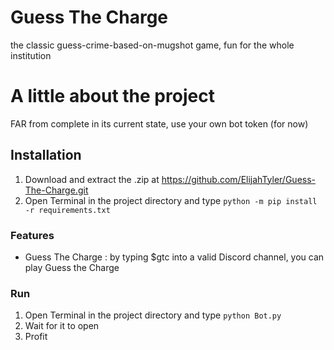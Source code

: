 # Guess The Charge
the classic guess-crime-based-on-mugshot game, fun for the whole institution

# A little about the project

FAR from complete in its current state, use your own bot token (for now)

## Installation
1. Download and extract the .zip at https://github.com/ElijahTyler/Guess-The-Charge.git
2. Open Terminal in the project directory and type `python -m pip install -r requirements.txt`

### Features
- Guess The Charge : by typing $gtc into a valid Discord channel, you can play Guess the Charge

### Run
1. Open Terminal in the project directory and type `python Bot.py`
2. Wait for it to open
3. Profit
